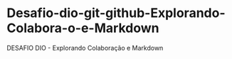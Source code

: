 # Desafio-dio-git-github-Explorando-Colabora-o-e-Markdown
DESAFIO DIO - Explorando Colaboração e Markdown
